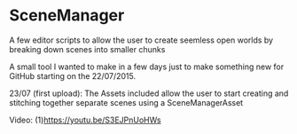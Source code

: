 # SceneManager
A few editor scripts to allow the user to create seemless open worlds by breaking down scenes into smaller chunks

A small tool I wanted to make in a few days just to make something new for GitHub starting on the 22/07/2015.

23/07 (first upload):
  The Assets included allow the user to start creating and stitching together separate scenes using a SceneManagerAsset

Video:
 (1)https://youtu.be/S3EJPnUoHWs

